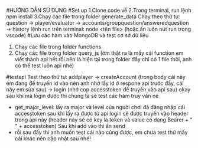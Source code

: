 #HƯỚNG DẪN SỬ DỤNG
#Set up
1.Clone code về
2.Trong terminal, run lệnh npm install
3.Chạy các file trong folder generate_data 
Chạy theo thứ tự: question -> player/evaluator -> accounts/groupquestion/answeredquestion -> history
lệnh run trên terminal: node <tên file> (hoặc ấn luôn nút run trong vscode)
#Lưu các hàm vào MongoDB và test cơ sở dữ liệu
1. Chạy các file trong folder functions
2. Chạy các file trong folder query_js (ờm thật ra là mấy cái function em viết thành api hết rồi nên là hiện tại trong folder đấy chỉ có 1 file thôi, anh có thể test luôn api nhé)

#testapi
Test theo thứ tự: addplayer -> createAccount (trong body cái này em đang để truyền id vào nên anh nhớ lấy id ở respone api trước đấy, cái này em sửa sau) -> login (nhớ cop accesstoken để truyền vào api sau) 
okay sau khi mà login được thì chúng ta sẽ test các hàm truy vấn nè
- get_major_level: lấy ra major và level của người chơi đã đăng nhập
  cái accesstoken sau khi lấy ra được từ api login sẽ được truyền vào header trong api này (header này sẽ có key là token và value có dạng Bearer + " " + accesstoken)
  Sau khi add vào thì ấn send
- rồi sau đấy thì anh muốn test cái nào cũng được, em chưa test thử mấy cái khác nên cập nhật sau nhé!

